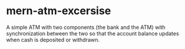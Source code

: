 # mern-atm-excersise
A simple ATM with two components (the bank and the ATM) with synchronization between the two so that the account balance updates when cash is deposited or withdrawn.
